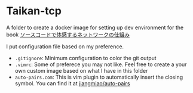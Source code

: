 # Taikan-tcp
A folder to create a docker image for setting up dev environment for the book [ソースコードで体感するネットワークの仕組み](http://gihyo.jp/book/2018/978-4-7741-9744-9)

I put configuration file based on my preference.
* `.gitignore`: Minimum configuration to color the git output
* `.vimrc`: Some of preferece you may not like. Feel free to create a your own custom image based on what I have in this folder
* `auto-pairs.com`: This is vim plugin to automatically insert the closing symbol. You can find it at [jiangmiao/auto-pairs](https://github.com/jiangmiao/auto-pairs)
